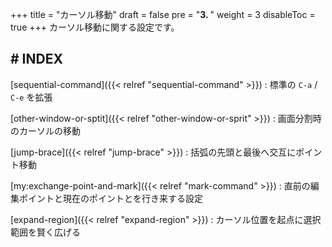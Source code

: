 +++
title = "カーソル移動"
draft = false
pre = "<b>3. </b>"
weight = 3
disableToc = true
+++
カーソル移動に関する設定です。

## # INDEX

[sequential-command]({{< relref "sequential-command" >}})
: 標準の `C-a` / `C-e` を拡張

[other-window-or-sptit]({{< relref "other-window-or-sprit" >}})
: 画面分割時のカーソルの移動

[jump-brace]({{< relref "jump-brace" >}})
: 括弧の先頭と最後へ交互にポイント移動

[my:exchange-point-and-mark]({{< relref "mark-command" >}})
: 直前の編集ポイントと現在のポイントとを行き来する設定

[expand-region]({{< relref "expand-region" >}})
: カーソル位置を起点に選択範囲を賢く広げる

